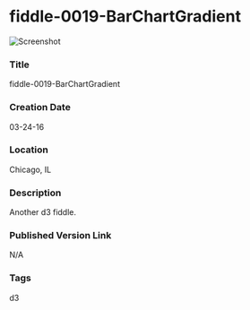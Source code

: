 fiddle-0019-BarChartGradient
======

![Screenshot](screenshot.png)


### Title

fiddle-0019-BarChartGradient


### Creation Date

03-24-16


### Location

Chicago, IL


### Description

Another d3 fiddle.


### Published Version Link

N/A


### Tags

d3

